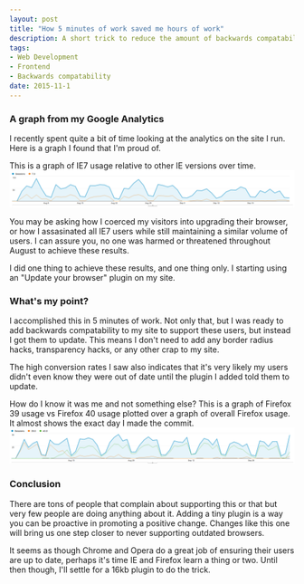```yaml
---
layout: post
title: "How 5 minutes of work saved me hours of work"
description: A short trick to reduce the amount of backwards compatability work you have to do for your site. 
tags:
- Web Development
- Frontend
- Backwards compatability
date: 2015-11-1
---
```


### A graph from my Google Analytics

I recently spent quite a bit of time looking at the analytics on the site I run. Here is a graph I found that I'm proud of.

This is a graph of IE7 usage relative to other IE versions over time.
![IE Usage](/images/posts/ie-usage.png)

You may be asking how I coerced my visitors into upgrading their browser, or how I assasinated all IE7 users while still maintaining a similar volume of users. I can assure you, no one was harmed or threatened throughout August to achieve these results.

I did one thing to achieve these results, and one thing only. I starting using an "Update your browser" plugin on my site.


### What's my point?

I accomplished this in 5 minutes of work. Not only that, but I was ready to add backwards compatability to my site to support these users, but instead I got them to update. This means I don't need to add any border radius hacks, transparency hacks, or any other crap to my site.

The high conversion rates I saw also indicates that it's very likely my users didn't even know they were out of date until the plugin I added told them to update.

How do I know it was me and not something else? This is a graph of Firefox 39 usage vs Firefox 40 usage plotted over a graph of overall Firefox usage. It almost shows the exact day I made the commit.
![Mozilla Usage](/images/posts/mozilla-usage.png)


### Conclusion

There are tons of people that complain about supporting this or that but very few people are doing anything about it. Adding a tiny plugin is a way you can be proactive in promoting a positive change. Changes like this one will bring us one step closer to never supporting outdated browsers.

It seems as though Chrome and Opera do a great job of ensuring their users are up to date, perhaps it's time IE and Firefox learn a thing or two. Until then though, I'll settle for a 16kb plugin to do the trick.